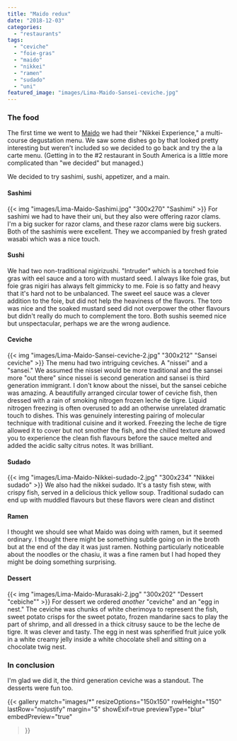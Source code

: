 ```yaml
---
title: "Maido redux"
date: "2018-12-03"
categories: 
  - "restaurants"
tags: 
  - "ceviche"
  - "foie-gras"
  - "maido"
  - "nikkei"
  - "ramen"
  - "sudado"
  - "uni"
featured_image: "images/Lima-Maido-Sansei-ceviche.jpg"
---
```


### The food

The first time we went to [Maido](/maido/) we
had their "Nikkei Experience," a multi-course degustation menu. We saw
some dishes go by that looked pretty interesting but weren't included
so we decided to go back and try the a la carte menu. (Getting in to
the #2 restaurant in South America is a little more complicated than
"we decided" but managed.)

We decided to try sashimi, sushi, appetizer, and a main.

#### Sashimi

{{< img "images/Lima-Maido-Sashimi.jpg" "300x270" "Sashimi" >}}
For sashimi we had to have their uni, but they also were offering
razor clams. I'm a big sucker for razor clams, and these razor clams
were big suckers. Both of the sashimis were excellent. They we
accompanied by fresh grated wasabi which was a nice touch.

#### Sushi

We had two non-traditional nigirizushi. "Intruder" which is a torched
foie gras with eel sauce and a toro with mustard seed. I always like
foie gras, but foie gras nigiri has always felt gimmicky to me. Foie
is so fatty and heavy that it's hard not to be unbalanced. The sweet
eel sauce was a clever addition to the foie, but did not help the
heaviness of the flavors. The toro was nice and the soaked mustard
seed did not overpower the other flavours but didn't really do much to
complement the toro. Both sushis seemed nice but unspectacular,
perhaps we are the wrong audience.

#### Ceviche

{{< img "images/Lima-Maido-Sansei-ceviche-2.jpg" "300x212" "Sansei ceviche" >}}
The menu had two intriguing ceviches. A "nissei" and a "sansei." We
assumed the nissei would be more traditional and the sansei more "out
there" since nissei is second generation and sansei is third
generation immigrant. I don't know about the nissei, but the sansei
cebiche was amazing. A beautifully arranged circular tower of ceviche
fish, then dressed with a rain of smoking nitrogen frozen leche de
tigre. Liquid nitrogen freezing is often overused to add an otherwise
unrelated dramatic touch to dishes. This was genuinely interesting
pairing of molecular technique with traditional cuisine and it
worked. Freezing the leche de tigre allowed it to cover but not
smother the fish, and the chilled texture allowed you to experience
the clean fish flavours before the sauce melted and added the acidic
salty citrus notes. It was brilliant.

#### Sudado

{{< img "images/Lima-Maido-Nikkei-sudado-2.jpg" "300x234" "Nikkei sudado" >}}
We also had the nikkei sudado. It's a tasty fish stew, with crispy
fish, served in a delicious thick yellow soup. Traditional sudado can
end up with muddled flavours but these flavors were clean and distinct

#### Ramen

I thought we should see what Maido was doing with ramen, but it seemed
ordinary. I thought there might be something subtle going on in the
broth but at the end of the day it was just ramen. Nothing
particularly noticeable about the noodles or the chasiu, it was a fine
ramen but I had hoped they might be doing something surprising.

#### Dessert

{{< img "images/Lima-Maido-Murasaki-2.jpg" "300x202" "Dessert \"cebiche\"" >}}
For dessert we ordered _another_ "ceviche" and an "egg in nest." The
ceviche was chunks of white cherimoya to represent the fish, sweet
potato crisps for the sweet potato, frozen mandarine sacs to play the
part of shrimp, and all dressed in a thick citrusy sauce to be the
leche de tigre. It was clever and tasty. The egg in nest was
spherified fruit juice yolk in a white creamy jelly inside a white
chocolate shell and sitting on a chocolate twig nest.

### In conclusion

I'm glad we did it, the third generation ceviche was a standout. The
desserts were fun too.

{{< gallery
       match="images/*"
       resizeOptions="150x150"
       rowHeight="150"
       lastRow="nojustify"
       margin="5"
       showExif=true
       previewType="blur"
       embedPreview="true"
>}}

